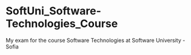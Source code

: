 # SoftUni_Software-Technologies_Course
My exam for the course Software Technologies at Software University - Sofia
